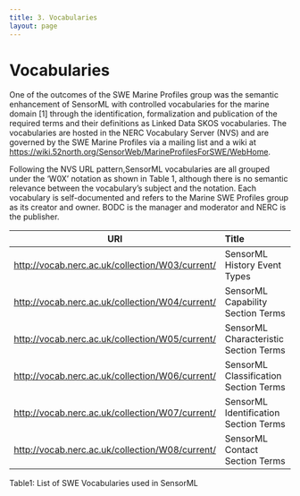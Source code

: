 ```yaml
---
title: 3. Vocabularies
layout: page
---
```

# Vocabularies


One of the outcomes of the SWE Marine Profiles group was the semantic enhancement of SensorML with controlled vocabularies for the marine  domain [1] through the identification, formalization and publication of the required terms and their definitions as Linked Data SKOS vocabularies. The vocabularies are hosted in the NERC Vocabulary Server (NVS) and are governed by the SWE Marine Profiles via a mailing list and a wiki at https://wiki.52north.org/SensorWeb/MarineProfilesForSWE/WebHome. 

Following the NVS URL pattern,SensorML vocabularies are all grouped under the ‘W0X’ notation as shown in Table 1, although there is no semantic relevance between the vocabulary’s subject and the notation. Each vocabulary is self-documented and refers to the Marine SWE Profiles group as its creator and owner. BODC is the manager and moderator and NERC is the publisher.  

| URI                                             | Title         |
| ------------------------------------------------|:-------------| 
| http://vocab.nerc.ac.uk/collection/W03/current/ |SensorML History Event Types         |
| http://vocab.nerc.ac.uk/collection/W04/current/ |SensorML Capability Section Terms    |
| http://vocab.nerc.ac.uk/collection/W05/current/ |SensorML Characteristic Section Terms|
| http://vocab.nerc.ac.uk/collection/W06/current/ |SensorML Classification Section Terms|
| http://vocab.nerc.ac.uk/collection/W07/current/ |SensorML Identification Section Terms|
| http://vocab.nerc.ac.uk/collection/W08/current/ |SensorML Contact Section Terms       |

Table1: List of SWE Vocabularies used in SensorML 
